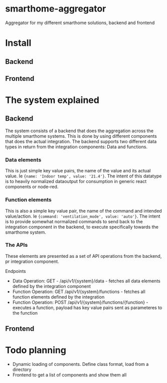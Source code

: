 # smarthome-aggregator
Aggregator for my different smarthome solutions, backend and frontend

# Install
## Backend

## Frontend


# The system explained

## Backend 
The system consists of a backend that does the aggregation across the multiple smarthome systems. This is done by using different components that does the actual integration. The backend supports two different data types in return from the integration components: Data and functions.

### Data elements
This is just simple key value pairs, the name of the value and its actual value. Ie `{name: 'Indoor temp', value: '21.4'}`. The intent of this datatype is to heavily normalized dataoutput for consumption in generic react components or node-red.

### Function elements
This is also a simple key value pair, the name of the command and intended value/action. Ie `{command: 'ventilation_mode', value: 'auto'}`. The intent is to provide somewhat normalized commands to send back to the integration component in the backend, to execute specifically towards the smarthome system.

### The APIs
These elements are presented as a set of API operations from the backend, pr integration component.

Endpoints
* Data Operation: GET - /api/v1/{system}/data - fetches all data elements defined by the integration component
* Function Operation: GET /api/v1/{system}/functions - fetches all function elements defined by the integration
* Function Operation: POST /api/v1/{system}/functions/{function} - executes a function, payload has key value pairs sent as parameteres to the function
## Frontend


# Todo planning
* Dynamic loading of components. Define class format, load from a directory
* Frontend to get a list of components and show them all